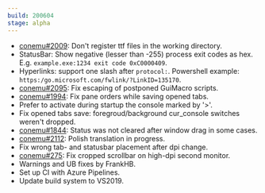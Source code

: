 ```yaml
---
build: 200604
stage: alpha
---
```


* [conemu#2009](https://github.com/Maximus5/ConEmu/issues/2009): Don't register ttf files in the working directory.
* StatusBar: Show negative (lesser than -255) process exit codes as hex. E.g. `example.exe:1234 exit code 0xC0000409`.
* Hyperlinks: support one slash after `protocol:`. Powershell example: `https:/go.microsoft.com/fwlink/?LinkID=135170`.
* [conemu#2095](https://github.com/Maximus5/ConEmu/issues/2095): Fix escaping of postponed GuiMacro scripts.
* [conemu#1994](https://github.com/Maximus5/ConEmu/issues/1994): Fix pane orders while saving opened tabs.
* Prefer to activate during startup the console marked by '>'.
* Fix opened tabs save: foregroud/background cur_console switches weren't dropped.
* [conemu#1844](https://github.com/Maximus5/ConEmu/issues/1844): Status was not cleared after window drag in some cases.
* [conemu#2112](https://github.com/Maximus5/ConEmu/issues/2112): Polish translation in progress.
* Fix wrong tab- and statusbar placement after dpi change.
* [conemu#275](https://github.com/Maximus5/ConEmu/issues/275): Fix cropped scrollbar on high-dpi second monitor.
* Warnings and UB fixes by FrankHB.
* Set up CI with Azure Pipelines.
* Update build system to VS2019.

